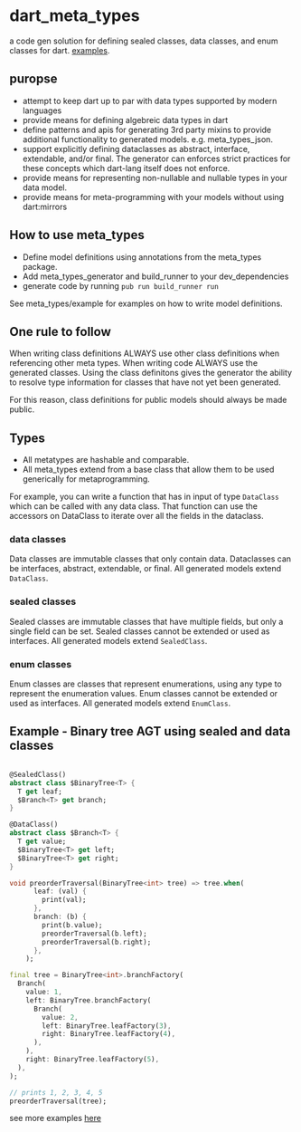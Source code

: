 # dart_meta_types

a code gen solution for defining sealed classes, data classes, and enum classes for dart.
[examples](meta_types/example/example.dart).

## puropse

* attempt to keep dart up to par with data types supported by modern languages
* provide means for defining algebreic data types in dart
* define patterns and apis for generating 3rd party mixins to provide additional functionality to generated models. e.g. meta_types_json.
* support explicitly defining dataclasses as abstract, interface, extendable, and/or final. The generator can enforces strict practices for these concepts which dart-lang itself does not enforce.
* provide means for representing non-nullable and nullable types in your data model.
* provide means for meta-programming with your models without using dart:mirrors

## How to use meta_types

* Define model definitions using annotations from the meta_types package.
* Add meta_types_generator and build_runner to your dev_dependencies
* generate code by running `pub run build_runner run`

See meta_types/example for examples on how to write model definitions.

## One rule to follow

When writing class definitions ALWAYS use other class definitions when referencing other meta types. When writing code ALWAYS use the generated classes. Using the class definitons gives the generator the ability to resolve type information for classes that have not yet been generated.

For this reason, class definitions for public models should always be made public.

## Types

* All metatypes are hashable and comparable.
* All meta_types extend from a base class that allow them to be used generically for metaprogramming.

For example, you can write a function that has in input of type `DataClass` which can be called with any data class. That function can use the accessors on DataClass to iterate over all the fields in the dataclass.

### data classes

Data classes are immutable classes that only contain data. Dataclasses can be interfaces, abstract, extendable, or final. All generated models extend `DataClass`.

### sealed classes

Sealed classes are immutable classes that have multiple fields, but only a single field can be set. Sealed classes cannot be extended or used as interfaces. All generated models extend `SealedClass`.

### enum classes

Enum classes are classes that represent enumerations, using any type to represent the enumeration values. Enum classes cannot be extended or used as interfaces. All generated models extend `EnumClass`.

## Example - Binary tree AGT using sealed and data classes

```dart

@SealedClass()
abstract class $BinaryTree<T> {
  T get leaf;
  $Branch<T> get branch;
}

@DataClass()
abstract class $Branch<T> {
  T get value;
  $BinaryTree<T> get left;
  $BinaryTree<T> get right;
}

void preorderTraversal(BinaryTree<int> tree) => tree.when(
      leaf: (val) {
        print(val);
      },
      branch: (b) {
        print(b.value);
        preorderTraversal(b.left);
        preorderTraversal(b.right);
      },
    );

final tree = BinaryTree<int>.branchFactory(
  Branch(
    value: 1,
    left: BinaryTree.branchFactory(
      Branch(
        value: 2,
        left: BinaryTree.leafFactory(3),
        right: BinaryTree.leafFactory(4),
      ),
    ),
    right: BinaryTree.leafFactory(5),
  ),
);

// prints 1, 2, 3, 4, 5
preorderTraversal(tree);
```

see more examples [here](meta_types/example/example.dart)